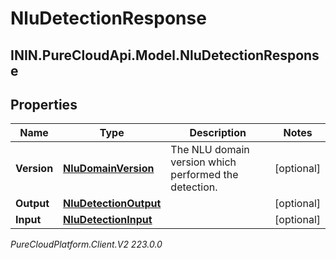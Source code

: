 # NluDetectionResponse

## ININ.PureCloudApi.Model.NluDetectionResponse

## Properties

|Name | Type | Description | Notes|
|------------ | ------------- | ------------- | -------------|
| **Version** | [**NluDomainVersion**](NluDomainVersion) | The NLU domain version which performed the detection. | [optional] |
| **Output** | [**NluDetectionOutput**](NluDetectionOutput) |  | [optional] |
| **Input** | [**NluDetectionInput**](NluDetectionInput) |  | [optional] |



_PureCloudPlatform.Client.V2 223.0.0_
